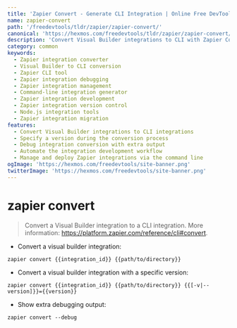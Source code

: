 ```yaml
---
title: 'Zapier Convert - Generate CLI Integration | Online Free DevTools by Hexmos'
name: zapier-convert
path: '/freedevtools/tldr/zapier/zapier-convert/'
canonical: 'https://hexmos.com/freedevtools/tldr/zapier/zapier-convert/'
description: 'Convert Visual Builder integrations to CLI with Zapier Convert. Simplify integration development and debugging with a streamlined command-line tool. Free online tool, no registration required.'
category: common
keywords:
  - Zapier integration converter
  - Visual Builder to CLI conversion
  - Zapier CLI tool
  - Zapier integration debugging
  - Zapier integration management
  - Command-line integration generator
  - Zapier integration development
  - Zapier integration version control
  - Node.js integration tools
  - Zapier integration migration
features:
  - Convert Visual Builder integrations to CLI integrations
  - Specify a version during the conversion process
  - Debug integration conversion with extra output
  - Automate the integration development workflow
  - Manage and deploy Zapier integrations via the command line
ogImage: 'https://hexmos.com/freedevtools/site-banner.png'
twitterImage: 'https://hexmos.com/freedevtools/site-banner.png'
---
```


# zapier convert

> Convert a Visual Builder integration to a CLI integration.
> More information: <https://platform.zapier.com/reference/cli#convert>.

- Convert a visual builder integration:

`zapier convert {{integration_id}} {{path/to/directory}}`

- Convert a visual builder integration with a specific version:

`zapier convert {{integration_id}} {{path/to/directory}} {{[-v|--version]}}={{version}}`

- Show extra debugging output:

`zapier convert --debug`
